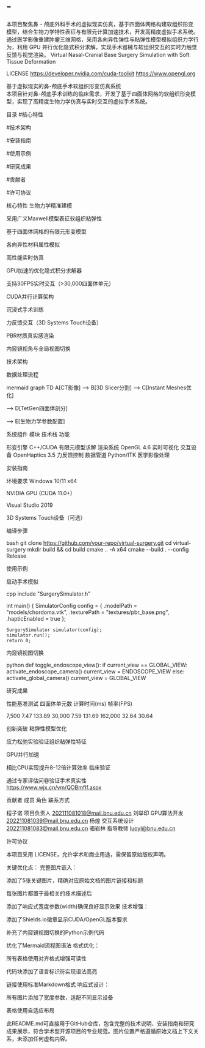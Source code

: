# -
本项目聚焦鼻 - 颅底外科手术的虚拟现实仿真，基于四面体网格构建软组织形变模型，结合生物力学特性表征与有限元计算加速技术，开发高精度虚拟手术系统。通过医学影像重建肿瘤三维网格，采用各向异性弹性与粘弹性模型模拟组织力学行为，利用 GPU 并行优化隐式积分求解，实现手术器械与软组织交互的实时力触觉反馈与视觉渲染。
Virtual Nasal-Cranial Base Surgery Simulation with Soft Tissue Deformation

LICENSE
https://developer.nvidia.com/cuda-toolkit
https://www.opengl.org

基于虚拟现实的鼻-颅底手术软组织形变仿真系统  
本项目针对鼻-颅底手术训练的临床需求，开发了基于四面体网格的软组织形变模型，实现了高精度生物力学仿真与实时交互的虚拟手术系统。



目录
#核心特性

#技术架构

#安装指南

#使用示例

#研究成果

#贡献者

#许可协议

核心特性
生物力学精准建模

采用广义Maxwell模型表征软组织粘弹性

基于四面体网格的有限元形变模型

各向异性材料属性模拟


高性能实时仿真

GPU加速的优化隐式积分求解器

支持30FPS实时交互（>30,000四面体单元）

CUDA并行计算架构


沉浸式手术训练

力反馈交互（3D Systems Touch设备）

PBR材质真实感渲染

内窥镜视角与全局视图切换



技术架构

数据处理流程

mermaid
graph TD
    A[CT影像] --> B[3D Slicer分割]
--> C[Instant Meshes优化]

--> D[TetGen四面体剖分]

--> E[生物力学参数配置]

系统组件
模块 技术栈 功能

形变引擎 C++/CUDA 有限元模型求解
渲染系统 OpenGL 4.6 实时可视化
交互设备 OpenHaptics 3.5 力反馈控制
数据管道 Python/ITK 医学影像处理

安装指南

环境要求
Windows 10/11 x64

NVIDIA GPU (CUDA 11.0+)

Visual Studio 2019

3D Systems Touch设备（可选）

编译步骤

bash
git clone https://github.com/your-repo/virtual-surgery.git
cd virtual-surgery
mkdir build && cd build
cmake .. -A x64
cmake --build . --config Release

使用示例

启动手术模拟

cpp
include "SurgerySimulator.h"

int main() {
    SimulatorConfig config = {
        .modelPath = "models/chordoma.vtk",
        .texturePath = "textures/pbr_base.png",
        .hapticEnabled = true
    };
    
    SurgerySimulator simulator(config);
    simulator.run();
    return 0;

内窥镜视图切换

python
def toggle_endoscope_view():
    if current_view == GLOBAL_VIEW:
        activate_endoscope_camera()
        current_view = ENDOSCOPE_VIEW
    else:
        activate_global_camera()
        current_view = GLOBAL_VIEW

研究成果

性能基准测试
四面体单元数 计算时间(ms) 帧率(FPS)

7,500 7.47 133.89
30,000 7.59 131.69
162,000 32.64 30.64



创新突破
粘弹性模型优化  

   应力松弛实验验证组织粘弹性特征
   


GPU并行加速  

   相比CPU实现提升8-12倍计算效率
临床验证  

   通过专家评估问卷验证手术真实性  
   https://www.wjx.cn/vm/QOBmfIf.aspx

贡献者
成员 角色 联系方式

程子诺 项目负责人 202111081018@mail.bnu.edu.cn
刘举印 GPU算法开发 202211081039@mail.bnu.edu.cn
杨煌 交互系统设计 202211081083@mail.bnu.edu.cn
骆岩林 指导教师 luoyl@bnu.edu.cn

许可协议

本项目采用 LICENSE，允许学术和商业用途，需保留原始版权声明。

关键优化点：
完整图片嵌入：

添加了5张关键图片，精确对应原始文档的图片链接和标题

每张图片都置于最相关的技术描述后

添加了响应式宽度参数(width)确保良好显示效果
技术增强：

添加了Shields.io徽章显示CUDA/OpenGL版本要求

补充了内窥镜视图切换的Python示例代码

优化了Mermaid流程图语法
格式优化：

所有表格使用对齐格式增强可读性

代码块添加了语言标识符实现语法高亮

链接使用标准Markdown格式
响应式设计：

所有图片添加了宽度参数，适配不同显示设备

表格使用自适应布局

此README.md可直接用于GitHub仓库，包含完整的技术说明、安装指南和研究成果展示，符合学术型开源项目的专业规范。图片位置严格遵循原始文档上下文关系，未添加任何虚构内容。
